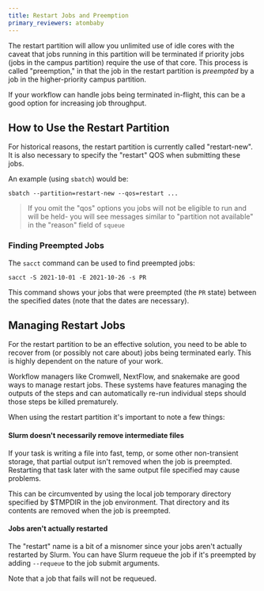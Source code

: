```yaml
---
title: Restart Jobs and Preemption
primary_reviewers: atombaby
---
```


The restart partition will allow you unlimited use of idle cores with the caveat that jobs running in this partition will be terminated if priority jobs (jobs in the campus partition) require the use of that core.  This process is called "preemption," in that the job in the restart partition is _preempted_ by a job in the higher-priority campus partition.

If your workflow can handle jobs being terminated in-flight, this can be a good option for increasing job throughput.

## How to Use the Restart Partition

For historical reasons, the restart partition is currently called "restart-new".  It is also necessary to specify the "restart" QOS when submitting these jobs.

An example (using `sbatch`) would be:

```
sbatch --partition=restart-new --qos=restart ...
```

> If you omit the "qos" options you jobs will not be eligible to run and will be held- you will see messages similar to "partition not available" in the "reason" field of `squeue`

### Finding Preempted Jobs


The `sacct` command can be used to find preempted jobs:

```
sacct -S 2021-10-01 -E 2021-10-26 -s PR
```

This command shows your jobs that were preempted (the `PR` state) between the specified dates (note that the dates are necessary).

## Managing Restart Jobs

For the restart partition to be an effective solution, you need to be able to recover from (or possibly not care about) jobs being terminated early.  This is highly dependent on the nature of your work.

Workflow managers like Cromwell, NextFlow, and snakemake are good ways to manage restart jobs.  These systems have features managing the outputs of the steps and can automatically re-run individual steps should those steps be killed prematurely.

When using the restart partition it's important to note a few things:

#### Slurm doesn't necessarily remove intermediate files

If your task is writing a file into fast, temp, or some other non-transient storage, that partial output isn't removed when the job is preempted.  Restarting that task later with the same output file specified may cause problems.

This can be circumvented by using the local job temporary directory specified by $TMPDIR in the job environment.  That directory and its contents are removed when the job is preempted.

#### Jobs aren't actually restarted

The "restart" name is a bit of a misnomer since your jobs aren't actually restarted by Slurm.  You can have Slurm requeue the job if it's preempted by adding `--requeue` to the job submit arguments.

Note that a job that fails will not be requeued.
